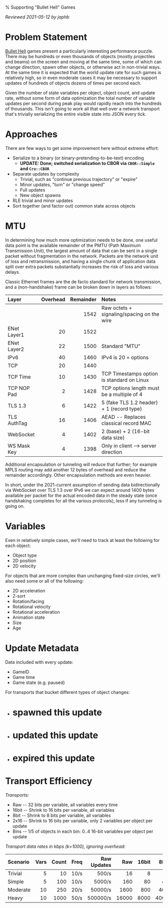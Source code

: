 % Supporting "Bullet Hell" Games

*Reviewed 2021-05-12 by japhb*


# Problem Statement

[Bullet Hell](https://tvtropes.org/pmwiki/pmwiki.php/Main/BulletHell) games
present a particularly interesting performance puzzle.  There may be hundreds
or even thousands of objects (mostly projectiles and beams) on the screen and
moving at the same time, some of which can change direction, spawn other
objects, or otherwise act in non-trivial ways.  At the same time it is expected
that the world update rate for such games is relatively high, so in even
moderate cases it may be necessary to support updates of hundreds of objects
dozens of times per second each.

Given the number of state variables per object, object count, and update rate,
without some form of data optimization the total number of variable updates per
second during peak play would rapidly reach into the hundreds of thousands.
This isn't going to work all that well over a network transport that's
trivially serializing the entire visible state into JSON every tick.


# Approaches

There are few ways to get some improvement here without extreme effort:

* Serialize to a binary (or binary-pretending-to-be-text) encoding
  * **UPDATE: Done; switched serialization to CBOR via `CBOR::Simple` and `Cro::CBOR`**
* Separate updates by complexity
  * Trivial, such as "continue previous trajectory" or "expire"
  * Minor updates, "turn" or "change speed"
  * Full updates
  * New object spawns
* RLE trivial and minor updates
* Sort together (and factor out) common state across objects


# MTU

In determining how much more optimization needs to be done, one useful data
point is the available remainder of the PMTU (Path Maximum Transmission Unit),
the largest amount of data that can be sent in a single packet without
fragmentation in the network.  Packets are the network unit of loss and
retransmission, and having a single chunk of application data split over extra
packets substantially increases the risk of loss and various delays.

Classic Ethernet frames are the de facto standard for network transmission, and
a (non-handshake) frame can be broken down in layers as follows:

|Layer      |Overhead|Remainder|Notes                                     |
|:----------|-------:|--------:|:-----------------------------------------|
|<Raw>      |        |     1542|Raw octets + signaling/spacing on the wire|
|ENet Layer1|      20|     1522|                                          |
|ENet Layer2|      22|     1500|Standard "MTU"                            |
|IPv6       |      40|     1460|IPv4 is 20 + options                      |
|TCP        |      20|     1440|                                          |
|TCP Time   |      10|     1430|TCP Timestamps option is standard on Linux|
|TCP NOP Pad|       2|     1428|TCP options length must be a multiple of 4|
|TLS 1.3    |       6|     1422|5 (fake TLS 1.2 header) + 1 (record type) |
|TLS AuthTag|      16|     1406|AEAD -- Replaces classical record MAC     |
|WebSocket  |       4|     1402|2 (base) + 2 (16-bit data size)           |
|WS Mask Key|       4|     1398|Only in client --> server direction       |

Additional encapsulation or tunneling will reduce that further; for example
MPLS routing may add another 12 bytes of overhead and reduce the remainder
accordingly.  Other encapsulation methods are even heavier.

In short, under the 2021-current assumption of sending data bidirectionally via
WebSocket over TLS 1.3 over IPv6 we can expect around 1400 bytes available per
packet for the actual encoded data in the steady state (once handshaking
completes for all the various protocols), less if any tunneling is going on.


# Variables

Even in relatively simple cases, we'll need to track at least the following for
each object:

* Object type
* 2D position
* 2D velocity

For objects that are more complex than unchanging fixed-size circles, we'll
also need some or all of the following:

* 2D acceleration
* Z-sort
* Rotation/facing
* Rotational velocity
* Rotational acceleration
* Animation state
* Size
* Age


# Update Metadata

Data included with every update:

* GameID
* Game time
* Game state (e.g. paused)

For transports that bucket different types of object changes:

* # spawned this update
* # updated this update
* # expired this update


# Transport Efficiency

*Transports:*

* Raw   -- 32 bits per variable, all variables every time
* 16bit -- Shrink to 16 bits per variable, all variables
* 8bit  -- Shrink to  8 bits per variable, all variables
* 2x16  -- Shrink to 16 bits per variable, only 2 variables per object per update
* Bins  -- 1/5 of objects in each bin: 0..4 16-bit variables per object per update

*Transport data rates in kbps (k=1000), ignoring overhead:*

|Scenario|Vars|Count|Freq|Raw Updates| Raw |16bit|8bit|2x16|Bins|
|:-------|---:|----:|---:|----------:|----:|----:|---:|---:|---:|
|Trivial |   5|   10|10/s|      500/s|   16|    8|   4|   3|   3|
|Simple  |   5|  100|10/s|     5000/s|  160|   80|  40|  32|  32|
|Moderate|  10|  250|20/s|    50000/s| 1600|  800| 400| 160| 160|
|Heavy   |  10| 1000|50/s|   500000/s|16000| 8000|4000|1600|1600|
